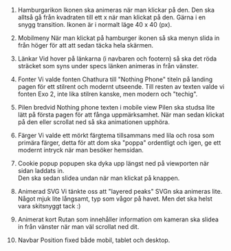 1. Hamburgarikon
   Ikonen ska animeras när man klickar på den.
   Den ska alltså gå från kvadraten till ett x när man klickat på den.
   Gärna i en snygg transition.
   Ikonen är i normalt läge 40 x 40 (px).

2. Mobilmeny
   När man klickat på hamburger ikonen så ska menyn slida in från höger för att att sedan täcka hela skärmen.

3. Länkar
   Vid hover på länkarna (i navbaren och footern) så ska det röda sträcket som syns under specs länken animeras in från vänster.

4. Fonter
   Vi valde fonten Chathura till "Nothing Phone" titeln på landing pagen för ett stilrent och modernt utseende.
   Till resten av texten valde vi fonten Exo 2, inte lika stilren kanske, men modern och "techig".

5. Pilen bredvid Nothing phone texten i mobile view
   Pilen ska studsa lite lätt på första pagen för att fånga uppmärksamhet.
   När man sedan klickat på den eller scrollat ned så ska animationen upphöra.

6. Färger
   Vi valde ett mörkt färgtema tillsammans med lila och rosa som primära färger, detta för att dom ska "poppa" ordentligt och igen, ge ett modernt intryck när man besöker hemsidan.

7. Cookie popup
   popupen ska dyka upp längst ned på viewporten när sidan laddats in.  
   Den ska sedan slidea undan när man klickat på knappen.

8. Animerad SVG
   Vi tänkte oss att "layered peaks" SVGn ska animeras lite. Något mjuk lite långsamt, typ som vågor på havet.
   Men det ska helst vara skitsnyggt tack :)

9. Animerat kort
   Rutan som innehåller information om kameran ska slidea in från vänster när man väl scrollat ned dit.

10. Navbar
    Position fixed både mobil, tablet och desktop.
